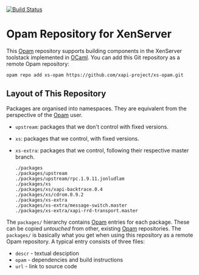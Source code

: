 
[![Build Status](https://travis-ci.org/xapi-project/xs-opam.svg?branch=master)](https://travis-ci.org/xapi-project/xs-opam)

# Opam Repository for XenServer

This [Opam] repository supports building components in the XenServer
toolstack implemented in [OCaml].  You can add this Git repository as a
remote Opam repository:

  ```
  opam repo add xs-opam https://github.com/xapi-project/xs-opam.git
  ```

## Layout of This Repository

Packages are organised into namespaces. They are equivalent from the
perspective of the [Opam] user.

* `upstream`: packages that we don't control with fixed versions.
* `xs`: packages that we control, with fixed versions.
* `xs-extra`: packages that we control, following their respective
  master branch.

    ```
    ./packages
    ./packages/upstream
    ./packages/upstream/rpc.1.9.11.jonludlam
    ./packages/xs
    ./packages/xs/xapi-backtrace.0.4
    ./packages/xs/cdrom.0.9.2
    ./packages/xs-extra
    ./packages/xs-extra/message-switch.master
    ./packages/xs-extra/xapi-rrd-transport.master
    ```

The `packages/` hierarchy contains [Opam] entries for each package. These
can be copied *untouched* from other, existing [Opam] repositories. The
`packages/` is basically what you get when using this repository as a
remote Opam repository. A typical entry consists of three files:

* `descr` - textual desciption
* `opam` - dependencies and build instructions
* `url` - link to source code

[Opam]:   http://opam.ocaml.org
[OCaml]:  http:/ocaml.org

